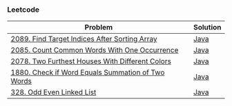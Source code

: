 ### Leetcode

| Problem | Solution |
| ------- | -------- |
| [2089. Find Target Indices After Sorting Array](https://leetcode.com/problems/find-target-indices-after-sorting-array/) | [Java](src/leetcode/TargetIndicesInArray.java) |
| [2085. Count Common Words With One Occurrence](https://leetcode.com/problems/count-common-words-with-one-occurrence/) | [Java](src/leetcode/L2085.java) |
| [2078. Two Furthest Houses With Different Colors](https://leetcode.com/problems/two-furthest-houses-with-different-colors/) | [Java](src/leetcode/L2078.java) |
| [1880. Check if Word Equals Summation of Two Words](https://leetcode.com/problems/check-if-word-equals-summation-of-two-words/) | [Java](src/leetcode/L1880.java) |
| [328. Odd Even Linked List](https://leetcode.com/problems/odd-even-linked-list/) | [Java](src/leetcode/L328.java) |
